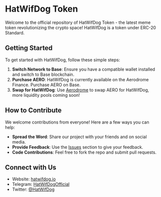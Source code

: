 # HatWifDog Token

Welcome to the official repository of HatWifDog Token - the latest meme token revolutionizing the crypto space! HatWifDog is a token under ERC-20 Standard.

## Getting Started

To get started with HatWifDog, follow these simple steps:

1. **Switch Network to Base**: Ensure you have a compatible wallet installed and switch to Base blockchain.
2. **Purchase AERO**: HatWifDog is currently available on the Aerodrome Finance. Purchase AERO on Base.
3. **Swap for HatWifDog**: Use [Aerodrome](https://aerodrome.finance/swap?from=0x940181a94a35a4569e4529a3cdfb74e38fd98631&to=0xfffae6ee48ec3c4325814f30181319fad8fca2fd) to swap AERO for HatWifDog, more liquidity pools coming soon!

## How to Contribute

We welcome contributions from everyone! Here are a few ways you can help:

- **Spread the Word**: Share our project with your friends and on social media.
- **Provide Feedback**: Use the [Issues](https://github.com/chreamy/hatwifdog/issues) section to give your feedback.
- **Code Contributions**: Feel free to fork the repo and submit pull requests.

## Connect with Us

- Website: [hatwifdog.io](https://hatwifdog.io/)
- Telegram: [HatWifDogOfficial](https://t.me/+_TGNQa15Kdw1YWQ9)
- Twitter: [@HatWifDog](https://twitter.com/hatwifdog1)
